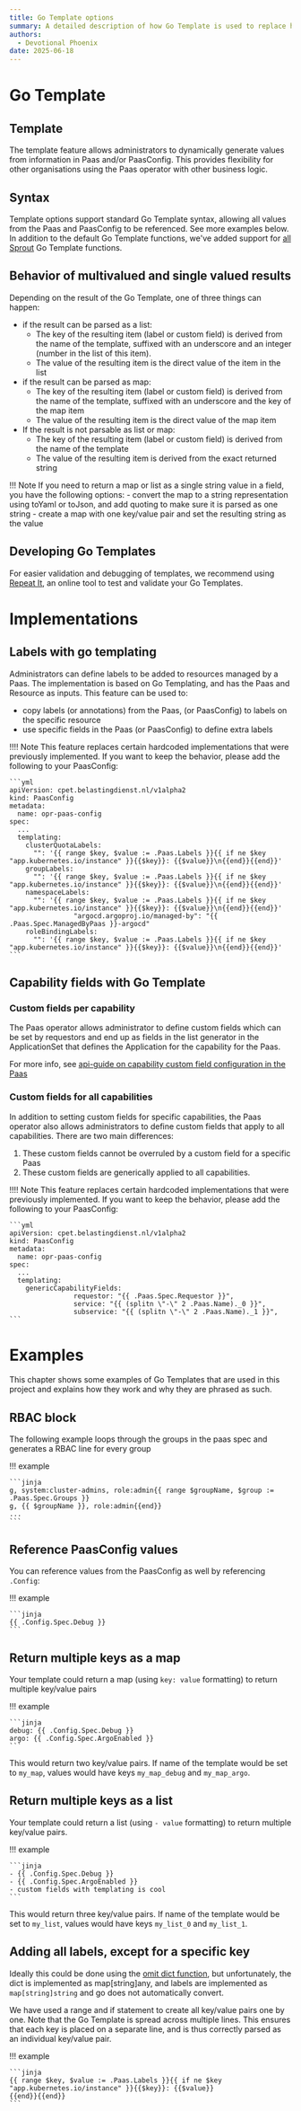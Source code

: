 ```yaml
---
title: Go Template options
summary: A detailed description of how Go Template is used to replace hardcoded options with dynamic PaasConfig values.
authors:
  - Devotional Phoenix
date: 2025-06-18
---
```


# Go Template

## Template

The template feature allows administrators to dynamically generate values from information in Paas and/or PaasConfig.
This provides flexibility for other organisations using the Paas operator with other business logic.

## Syntax

Template options support standard Go Template syntax, allowing all values from the Paas and PaasConfig to be referenced. See more examples below.
In addition to the default Go Template functions, we've added support for
[all Sprout](https://docs.atom.codes/sprout/groups/all) Go Template functions.

## Behavior of multivalued and single valued results

Depending on the result of the Go Template, one of three things can happen:

- if the result can be parsed as a list:
  - The key of the resulting item (label or custom field) is derived from the name of the template, suffixed with an underscore and an integer (number in the list of this item).
  - The value of the resulting item is the direct value of the item in the list
- if the result can be parsed as map:
  - The key of the resulting item (label or custom field) is derived from the name of the template, suffixed with an underscore and the key of the map item
  - The value of the resulting item is the direct value of the map item
- If the result is not parsable as list or map:
  - The key of the resulting item (label or custom field) is derived from the name of the template
  - The value of the resulting item is derived from the exact returned string

!!! Note
If you need to return a map or list as a single string value in a field, you have the following options:
    - convert the map to a string representation using toYaml or toJson, and add quoting to make sure it is parsed as one string 
    - create a map with one key/value pair and set the resulting string as the value

## Developing Go Templates

For easier validation and debugging of templates, we recommend using [Repeat It](https://repeatit.io/), an online tool to test and validate your Go Templates.

# Implementations

## Labels with go templating

Administrators can define labels to be added to resources managed by a Paas.
The implementation is based on Go Templating, and has the Paas and Resource as inputs.
This feature can be used to:
- copy labels (or annotations) from the Paas, (or PaasConfig) to labels on the specific resource
- use specific fields in the Paas (or PaasConfig) to define extra labels

!!!! Note
     This feature replaces certain hardcoded implementations that were previously implemented.
     If you want to keep the behavior, please add the following to your PaasConfig:

    ```yml
    apiVersion: cpet.belastingdienst.nl/v1alpha2
    kind: PaasConfig
    metadata:
      name: opr-paas-config
    spec:
      ...
      templating:
        clusterQuotaLabels:
          "": '{{ range $key, $value := .Paas.Labels }}{{ if ne $key "app.kubernetes.io/instance" }}{{$key}}: {{$value}}\n{{end}}{{end}}'
        groupLabels:
          "": '{{ range $key, $value := .Paas.Labels }}{{ if ne $key "app.kubernetes.io/instance" }}{{$key}}: {{$value}}\n{{end}}{{end}}'
        namespaceLabels:
          "": '{{ range $key, $value := .Paas.Labels }}{{ if ne $key "app.kubernetes.io/instance" }}{{$key}}: {{$value}}\n{{end}}{{end}}'
					"argocd.argoproj.io/managed-by": "{{ .Paas.Spec.ManagedByPaas }}-argocd"
        roleBindingLabels:
          "": '{{ range $key, $value := .Paas.Labels }}{{ if ne $key "app.kubernetes.io/instance" }}{{$key}}: {{$value}}\n{{end}}{{end}}'
    ```

## Capability fields with Go Template

### Custom fields per capability

The Paas operator allows administrator to define custom fields which can be set by requestors and end up as fields in the list generator 
in the ApplicationSet that defines the Application for the capability for the Paas.

For more info, see [api-guide on capability custom field configuration in the Paas](../administrators-guide/capabilities.md#configuring-custom-fields)

### Custom fields for all capabilities

In addition to setting custom fields for specific capabilities, the Paas operator also allows administrators to define custom fields that apply to all capabilities.
There are two main differences:
1. These custom fields cannot be overruled by a custom field for a specific Paas
2. These custom fields are generically applied to all capabilities.

!!!! Note
     This feature replaces certain hardcoded implementations that were previously implemented.
     If you want to keep the behavior, please add the following to your PaasConfig:

    ```yml
    apiVersion: cpet.belastingdienst.nl/v1alpha2
    kind: PaasConfig
    metadata:
      name: opr-paas-config
    spec:
      ...
      templating:
        genericCapabilityFields:
					requestor: "{{ .Paas.Spec.Requestor }}",
					service: "{{ (splitn \"-\" 2 .Paas.Name)._0 }}",
					subservice: "{{ (splitn \"-\" 2 .Paas.Name)._1 }}",
    ```

# Examples

This chapter shows some examples of Go Templates that are used in this project and explains how they work and why they are phrased as such.

## RBAC block

The following example loops through the groups in the paas spec and generates a RBAC line for every group

!!! example

    ```jinja
    g, system:cluster-admins, role:admin{{ range $groupName, $group := .Paas.Spec.Groups }}
    g, {{ $groupName }}, role:admin{{end}}
    ...
    ```

## Reference PaasConfig values

You can reference values from the PaasConfig as well by referencing `.Config`:

!!! example

    ```jinja
    {{ .Config.Spec.Debug }}
    ```

## Return multiple keys as a map

Your template could return a map (using `key: value` formatting) to return multiple key/value pairs

!!! example

    ```jinja
    debug: {{ .Config.Spec.Debug }}
    argo: {{ .Config.Spec.ArgoEnabled }}
    ```

This would return two key/value pairs. If name of the template would be set to `my_map`, values would have keys `my_map_debug` and `my_map_argo`.

## Return multiple keys as a list

Your template could return a list (using `- value` formatting) to return multiple key/value pairs.

!!! example

    ```jinja
    - {{ .Config.Spec.Debug }}
    - {{ .Config.Spec.ArgoEnabled }}
    - custom fields with templating is cool
    ```

This would return three key/value pairs. If name of the template would be set to `my_list`, values would have keys `my_list_0` and `my_list_1`.

## Adding all labels, except for a specific key

Ideally this could be done using the [omit dict function](https://masterminds.github.io/sprig/dicts.html), but unfortunately, 
the dict is implemented as map[string]any, and labels are implemented as `map[string]string` and go does not automatically convert.

We have used a range and if statement to create all key/value pairs one by one.
Note that the Go Template is spread across multiple lines.
This ensures that each key is placed on a separate line, and is thus correctly parsed as an individual key/value pair.

!!! example

    ```jinja
    {{ range $key, $value := .Paas.Labels }}{{ if ne $key "app.kubernetes.io/instance" }}{{$key}}: {{$value}}
    {{end}}{{end}}
    ```